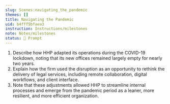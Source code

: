 ```yaml
---
slug: Scenes:navigating_the_pandemic
themes: []
title: Navigating the Pandemic
uid: b4fff5bfaea3
instruction: Instructions/milestones
note: Notes/milestones
status: 💬 Prompt
---
```

1. Describe how HHP adapted its operations during the COVID-19 lockdown, noting that its new offices remained largely empty for nearly two years.
2. Explain how the firm used the disruption as an opportunity to rethink the delivery of legal services, including remote collaboration, digital workflows, and client interface.
3. Note that these adjustments allowed HHP to streamline internal processes and emerge from the pandemic period as a leaner, more resilient, and more efficient organization.
